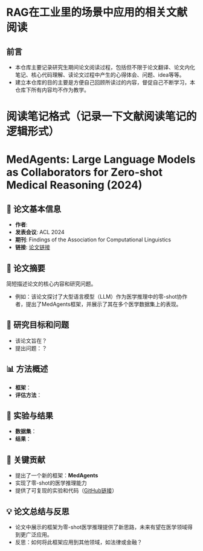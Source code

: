 # RAG在工业里的场景中应用的相关文献阅读
## 前言
- 本仓库主要记录研究生期间论文阅读过程，包括但不限于论文翻译、论文内化笔记、核心代码理解、读论文过程中产生的心得体会、问题、idea等等。
- 建立本仓库的目的主要是方便自己回顾所读过的内容，督促自己不断学习，本仓库下所有内容均不作为教学。
# 阅读笔记格式（记录一下文献阅读笔记的逻辑形式）
# MedAgents: Large Language Models as Collaborators for Zero-shot Medical Reasoning (2024)

## 📖 论文基本信息
- **作者**: 
- **发表会议**: ACL 2024
- **期刊**: Findings of the Association for Computational Linguistics
- **链接**: [论文链接](https://aclanthology.org/2024.findings-acl.33/)
  
## 📝 论文摘要
简短描述论文的核心内容和研究问题。

- 例如：该论文探讨了大型语言模型（LLM）作为医学推理中的零-shot协作者，提出了MedAgents框架，并展示了其在多个医学数据集上的表现。

## 🧠 研究目标和问题
- 该论文旨在？
- 提出问题：？

## 📊 方法概述
- **框架**：
- **评估方法**：
  
## 🔬 实验与结果
- **数据集**：
- **结果**：
  
## 🧩 关键贡献
- 提出了一个新的框架：**MedAgents**
- 实现了零-shot的医学推理能力
- 提供了可复现的实验和代码（[GitHub链接](https://github.com/gersteinlab/MedAgents)）

## 💡 论文总结与反思
- 论文中展示的框架为零-shot医学推理提供了新思路，未来有望在医学领域得到更广泛应用。
- 反思：如何将此框架应用到其他领域，如法律或金融？

